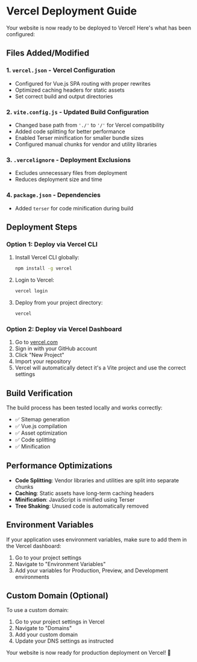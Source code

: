 # Vercel Deployment Guide

Your website is now ready to be deployed to Vercel! Here's what has been configured:

## Files Added/Modified

### 1. `vercel.json` - Vercel Configuration
- Configured for Vue.js SPA routing with proper rewrites
- Optimized caching headers for static assets
- Set correct build and output directories

### 2. `vite.config.js` - Updated Build Configuration
- Changed base path from `'./'` to `'/'` for Vercel compatibility
- Added code splitting for better performance
- Enabled Terser minification for smaller bundle sizes
- Configured manual chunks for vendor and utility libraries

### 3. `.vercelignore` - Deployment Exclusions
- Excludes unnecessary files from deployment
- Reduces deployment size and time

### 4. `package.json` - Dependencies
- Added `terser` for code minification during build

## Deployment Steps

### Option 1: Deploy via Vercel CLI
1. Install Vercel CLI globally:
   ```bash
   npm install -g vercel
   ```

2. Login to Vercel:
   ```bash
   vercel login
   ```

3. Deploy from your project directory:
   ```bash
   vercel
   ```

### Option 2: Deploy via Vercel Dashboard
1. Go to [vercel.com](https://vercel.com)
2. Sign in with your GitHub account
3. Click "New Project"
4. Import your repository
5. Vercel will automatically detect it's a Vite project and use the correct settings

## Build Verification

The build process has been tested locally and works correctly:
- ✅ Sitemap generation
- ✅ Vue.js compilation
- ✅ Asset optimization
- ✅ Code splitting
- ✅ Minification

## Performance Optimizations

- **Code Splitting**: Vendor libraries and utilities are split into separate chunks
- **Caching**: Static assets have long-term caching headers
- **Minification**: JavaScript is minified using Terser
- **Tree Shaking**: Unused code is automatically removed

## Environment Variables

If your application uses environment variables, make sure to add them in the Vercel dashboard:
1. Go to your project settings
2. Navigate to "Environment Variables"
3. Add your variables for Production, Preview, and Development environments

## Custom Domain (Optional)

To use a custom domain:
1. Go to your project settings in Vercel
2. Navigate to "Domains"
3. Add your custom domain
4. Update your DNS settings as instructed

Your website is now ready for production deployment on Vercel! 🚀
